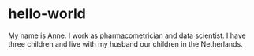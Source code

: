 # hello-world
My name is Anne. I work as pharmacometrician and data scientist. 
I have three children and live with my husband our children in the Netherlands.
